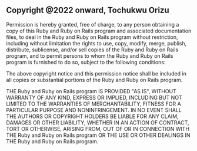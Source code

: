 ## Copyright @2022 onward, Tochukwu Orizu

Permission is hereby granted, free of charge, to any person obtaining a copy of this Ruby and Ruby on Rails program and associated documentation files, to deal in the Ruby and Ruby on Rails program without restriction, including without limitation the rights to use, copy, modify, merge, publish, distribute, sublicense, and/or sell copies of the Ruby and Ruby on Rails program, and to permit persons to whom the Ruby and Ruby on Rails program is furnished to do so, subject to the following conditions:

The above copyright notice and this permission notice shall be included in all copies or substantial portions of the Ruby and Ruby on Rails program.

THE Ruby and Ruby on Rails program IS PROVIDED "AS IS", WITHOUT WARRANTY OF ANY KIND, EXPRESS OR IMPLIED, INCLUDING BUT NOT LIMITED TO THE WARRANTIES OF MERCHANTABILITY, FITNESS FOR A PARTICULAR PURPOSE AND NONINFRINGEMENT. IN NO EVENT SHALL THE AUTHORS OR COPYRIGHT HOLDERS BE LIABLE FOR ANY CLAIM, DAMAGES OR OTHER LIABILITY, WHETHER IN AN ACTION OF CONTRACT, TORT OR OTHERWISE, ARISING FROM, OUT OF OR IN CONNECTION WITH THE Ruby and Ruby on Rails program OR THE USE OR OTHER DEALINGS IN THE Ruby and Ruby on Rails program.
